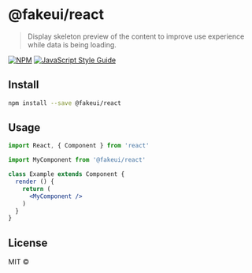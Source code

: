 # @fakeui/react

> Display skeleton preview of the content to improve use experience while data is being loading.

[![NPM](https://img.shields.io/npm/v/@fakeui/react.svg)](https://www.npmjs.com/package/@fakeui/react) [![JavaScript Style Guide](https://img.shields.io/badge/code_style-standard-brightgreen.svg)](https://standardjs.com)

## Install

```bash
npm install --save @fakeui/react
```

## Usage

```jsx
import React, { Component } from 'react'

import MyComponent from '@fakeui/react'

class Example extends Component {
  render () {
    return (
      <MyComponent />
    )
  }
}
```

## License

MIT © [](https://github.com/)
